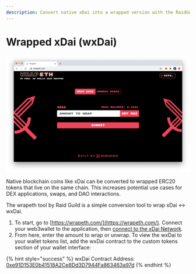 ```yaml
---
description: Convert native xDai into a wrapped version with the RaidGuild wrapeth tool
---
```


# Wrapped xDai \(wxDai\)

![](../../.gitbook/assets/wrapeth.png)

Native blockchain coins like xDai can be converted to wrapped ERC20 tokens that live on the same chain. This increases potential use cases for DEX applications, swaps, and DAO interactions.

The wrapeth tool by Raid Guild is a simple conversion tool to wrap xDai &lt;-&gt; wxDai.

1. To start, go to [https://wrapeth.com/](https://wrapeth.com/). Connect your web3wallet to the application, then [connect to the xDai Network](../../for-users/wallets/metamask/metamask-setup.md). 
2. From here, enter the amount to wrap or unwrap. To view the wxDai to your wallet tokens list, add the wxDai contract to the custom tokens section of your wallet interface:  

{% hint style="success" %}
wxDai Contract Address:[ 0xe91D153E0b41518A2Ce8Dd3D7944Fa863463a97d](https://blockscout.com/xdai/mainnet/address/0xe91D153E0b41518A2Ce8Dd3D7944Fa863463a97d/transactions)
{% endhint %}

